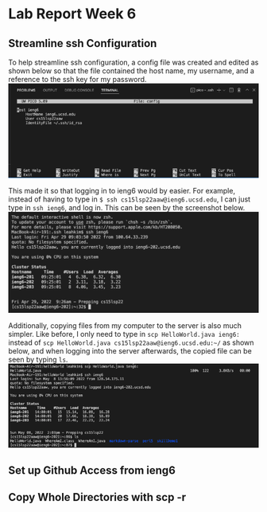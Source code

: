 Lab Report Week 6
====

Streamline ssh Configuration
---
To help streamline ssh configuration, a config file was created and edited as shown below so that the file contained the host name, my username, and a reference to the ssh key for my password. 
![image](lab-report-3/config-file.png)

This made it so that logging in to ieng6 would by easier. For example, instead of having to type in `$ ssh cs15lsp22aaw@ieng6.ucsd.edu`, I can just type in `ssh ieng6`, and log in. This can be seen by the screenshot below.
![image](lab-report-3/new-login.png)

Additionally, copying files from my computer to the server is also much simpler. Like before, I only need to type in `scp HelloWorld.java ieng6:` instead of `scp HelloWorld.java cs15lsp22aaw@ieng6.ucsd.edu:~/` as shown below, and when logging into the server afterwards, the copied file can be seen by typing `ls`.
![image](lab-report-3/scp-config.png)

Set up Github Access from ieng6
---

Copy Whole Directories with scp -r
---